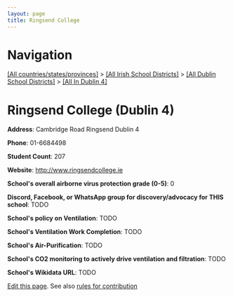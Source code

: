 ```yaml
---
layout: page
title: Ringsend College
---
```

# Navigation

[[All countries/states/provinces]](../../../..) > [[All Irish School Districts]](../../..) > [[All Dublin School Districts]](../..) > [[All In Dublin 4]](..)

# Ringsend College (Dublin 4)

**Address**: Cambridge Road Ringsend Dublin 4

**Phone**: 01-6684498

**Student Count**: 207

**Website**: <http://www.ringsendcollege.ie>

**School's overall airborne virus protection grade (0-5)**: 0

**Discord, Facebook, or WhatsApp group for discovery/advocacy for THIS school**: TODO

**School's policy on Ventilation**: TODO

**School's Ventilation Work Completion**: TODO

**School's Air-Purification**: TODO

**School's CO2 monitoring to actively drive ventilation and filtration**: TODO

**School's Wikidata URL**: TODO


[Edit this page](https://github.com/ventilate-schools/Ireland/edit/main/./Dublin_4/Ringsend_College.md). See also [rules for contribution](../../../contribution-rules/)